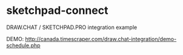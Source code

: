 # sketchpad-connect
DRAW.CHAT / SKETCHPAD.PRO integration example

DEMO:
http://canada.timescraper.com/draw.chat-integration/demo-schedule.php
